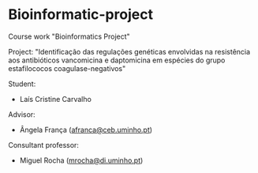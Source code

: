 # Bioinformatic-project
Course work "Bioinformatics Project"

Project: "Identificação das regulações genéticas envolvidas na resistência aos antibióticos vancomicina e daptomicina em espécies do grupo estafilococos coagulase-negativos"

Student:
- Laís Cristine Carvalho

Advisor: 
- Ângela França (afranca@ceb.uminho.pt)

Consultant professor:
- Miguel Rocha (mrocha@di.uminho.pt)


